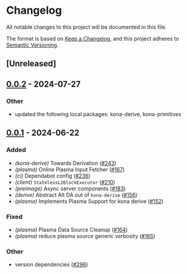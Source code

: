 # Changelog
All notable changes to this project will be documented in this file.

The format is based on [Keep a Changelog](https://keepachangelog.com/en/1.0.0/),
and this project adheres to [Semantic Versioning](https://semver.org/spec/v2.0.0.html).

## [Unreleased]

## [0.0.2](https://github.com/merklefruit/kona/compare/kona-plasma-v0.0.1...kona-plasma-v0.0.2) - 2024-07-27

### Other
- updated the following local packages: kona-derive, kona-primitives

## [0.0.1](https://github.com/ethereum-optimism/kona/releases/tag/kona-plasma-v0.0.1) - 2024-06-22

### Added
- *(kona-derive)* Towards Derivation ([#243](https://github.com/ethereum-optimism/kona/pull/243))
- *(plasma)* Online Plasma Input Fetcher ([#167](https://github.com/ethereum-optimism/kona/pull/167))
- *(ci)* Dependabot config ([#236](https://github.com/ethereum-optimism/kona/pull/236))
- *(client)* `StatelessL2BlockExecutor` ([#210](https://github.com/ethereum-optimism/kona/pull/210))
- *(preimage)* Async server components ([#183](https://github.com/ethereum-optimism/kona/pull/183))
- *(derive)* Abstract Alt DA out of `kona-derive` ([#156](https://github.com/ethereum-optimism/kona/pull/156))
- *(plasma)* Implements Plasma Support for kona derive ([#152](https://github.com/ethereum-optimism/kona/pull/152))

### Fixed
- *(plasma)* Plasma Data Source Cleanup ([#164](https://github.com/ethereum-optimism/kona/pull/164))
- *(plasma)* reduce plasma source generic verbosity ([#165](https://github.com/ethereum-optimism/kona/pull/165))

### Other
- version dependencies ([#296](https://github.com/ethereum-optimism/kona/pull/296))
